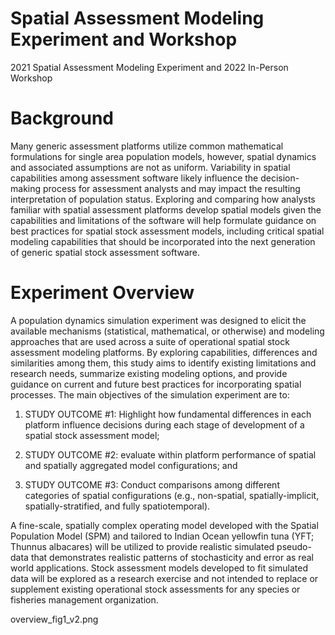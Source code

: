 # Spatial Assessment Modeling Experiment and Workshop
2021 Spatial Assessment Modeling Experiment and 2022 In-Person Workshop

# Background

Many generic assessment platforms utilize common mathematical formulations for single area population models, however, spatial dynamics and associated assumptions are not as uniform. Variability in spatial capabilities among assessment software likely influence the decision-making process for assessment analysts and may impact the resulting interpretation of population status.  Exploring and comparing how analysts familiar with spatial assessment platforms develop spatial models given the capabilities and limitations of the software will help formulate guidance on best practices for spatial stock assessment models, including critical spatial modeling capabilities that should be incorporated into the next generation of generic spatial stock assessment software.

# Experiment Overview

A population dynamics simulation experiment was designed to elicit the available mechanisms (statistical, mathematical, or otherwise) and modeling approaches that are used across a suite of operational spatial stock assessment modeling platforms. By exploring capabilities, differences and similarities among them, this study aims to identify existing limitations and research needs, summarize existing modeling options, and provide guidance on current and future best practices for incorporating spatial processes. The main objectives of the simulation experiment are to:

1.	STUDY OUTCOME #1: Highlight how fundamental differences in each platform influence decisions during each stage of development of a spatial stock assessment model; 

2.	STUDY OUTCOME #2: evaluate within platform performance of spatial and spatially aggregated model configurations; and 

3.	STUDY OUTCOME #3: Conduct comparisons among different categories of spatial configurations (e.g., non-spatial, spatially-implicit, spatially-stratified, and fully spatiotemporal). 

A fine-scale, spatially complex operating model developed with the Spatial Population Model (SPM) and tailored to Indian Ocean yellowfin tuna (YFT; Thunnus albacares) will be utilized to provide realistic simulated pseudo-data that demonstrates realistic patterns of stochasticity and error as real world applications. Stock assessment models developed to fit simulated data will be explored as a research exercise and not intended to replace or supplement existing operational stock assessments for any species or fisheries management organization. 


overview_fig1_v2.png
